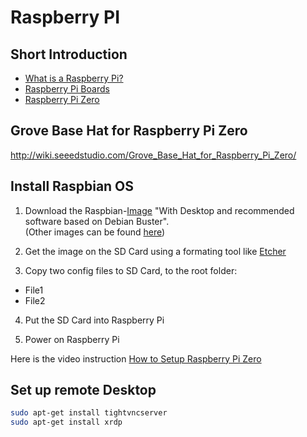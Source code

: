 # Raspberry PI
## Short Introduction
- [What is a Raspberry Pi?](https://www.raspberrypi.org/help/what-%20is-a-raspberry-pi/)
- [Raspberry Pi Boards](https://www.raspberrypi.org/products/)
- [Raspberry Pi Zero](https://www.raspberrypi.org/products/raspberry-pi-zero/)



## Grove Base Hat for Raspberry Pi Zero
http://wiki.seeedstudio.com/Grove_Base_Hat_for_Raspberry_Pi_Zero/

## Install Raspbian OS
1. Download the Raspbian-[Image](https://downloads.raspberrypi.org/raspbian_full_latest) "With Desktop and recommended software based on Debian Buster".
<br/>(Other images can be found [here](https://www.raspberrypi.org/downloads/raspbian/))

2. Get the image on the SD Card using a formating tool like [Etcher](https://www.balena.io/etcher/)

3. Copy two config files to SD Card, to the root folder:
* File1
* File2

4. Put the SD Card into Raspberry Pi

5. Power on Raspberry Pi

Here is the video instruction [How to Setup Raspberry Pi Zero](https://www.youtube.com/watch?v=3VO4vGlQ1pg&t=178s)



## Set up remote Desktop
```bash
sudo apt-get install tightvncserver
sudo apt-get install xrdp
```
